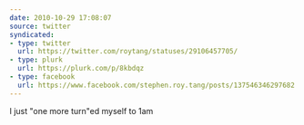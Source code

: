 ```yaml
---
date: 2010-10-29 17:08:07
source: twitter
syndicated:
- type: twitter
  url: https://twitter.com/roytang/statuses/29106457705/
- type: plurk
  url: https://plurk.com/p/8kbdqz
- type: facebook
  url: https://www.facebook.com/stephen.roy.tang/posts/137546346297682
---
```


I just "one more turn"ed myself to 1am